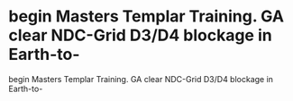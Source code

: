 # begin Masters Templar Training. GA clear NDC-Grid D3/D4 blockage in Earth-to-

begin Masters Templar Training. GA clear NDC-Grid D3/D4 blockage in Earth-to-